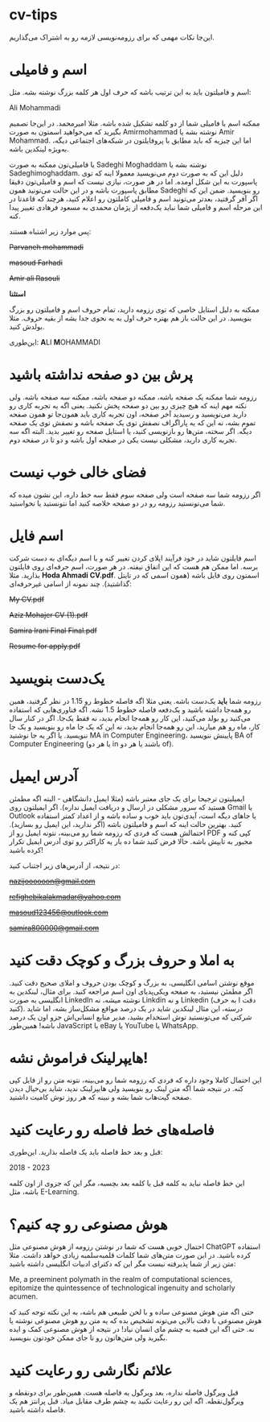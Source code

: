 # cv-tips
این‌جا نکات مهمی که برای رزومه‌نویسی لازمه رو به اشتراک می‌گذاریم.
# اسم و فامیلی
اسم و فامیلتون باید به این ترتیب باشه که حرف اول هر کلمه بزرگ نوشته بشه. مثل:

Ali Mohammadi

ممکنه اسم یا فامیلی شما از دو کلمه تشکیل شده باشه. مثلا امیرمحمد. در این‌جا تصمیم بگیرید که می‌خواهید اسمتون به صورت Amirmohammad نوشته بشه یا Amir Mohammad. اما این چیزیه که باید مطابق با پروفایلتون در شبکه‌های اجتماعی دیگه، به‌ویژه لینکدین باشه. 

یا فامیلی‌تون ممکنه به صورت Sadeghi Moghaddam نوشته بشه یا Sadeghimoghaddam. دلیل این که به صورت دوم می‌نویسید معمولا اینه که توی پاسپورت به این شکل اومده. اما در هر صورت، نیازی نیست که اسم و فامیلی‌تون دقیقا مطابق پاسپورت باشه و در این حالت می‌تونید همون Sadeghi رو بنویسید. ضمن این که اگر آفر گرفتید، بعدتر می‌تونید اسم و فامیلی کاملتون رو اعلام کنید، هرچند که قاعدتا در این مرحله اسم و فامیلی شما نباید یک‌دفعه از پژمان محمدی به مسعود فرهادی تغییر پیدا کنه.

پس موارد زیر اشتباه هستند:

~~Parvaneh mohammadi~~


~~masoud Farhadi~~


~~Amir ali Rasouli~~



**استثنا**

ممکنه به دلیل استایل خاصی که توی رزومه دارید، تمام حروف اسم و فامیلتون رو بزرگ بنویسید. در این حالت باز هم بهتره حرف اول به یه نحوی جدا بشه از بقیه حروف. مثلا بولدش کنید.

این‌طوری:
**A**LI **M**OHAMMADI

# پرش بین دو صفحه نداشته باشید
رزومه شما ممکنه یک صفحه باشه، ممکنه دو صفحه باشه، ممکنه سه صفحه باشه. ولی نکته مهم اینه که هیچ چیزی رو بین دو صفحه پخش نکنید. یعنی اگه یه تجربه کاری رو دارید می‌نویسید و رسیدید آخر صفحه، اون تجربه کاری باید همون‌جا تو همون صفحه تموم بشه، نه این که یه پاراگراف نصفش توی یک صفحه باشه و نصفش توی یک صفحه دیگه. اگر سخته، متن‌ها رو بازنویسی کنید، یا استایل صفحه رو تغییر بدید. البته اگه سه تجربه کاری دارید، مشکلی نیست یکی در صفحه اول باشه و دو تا در صفحه دوم.

# فضای خالی خوب نیست

اگر رزومه شما سه صفحه است ولی صفحه سوم فقط سه خط داره، این نشون میده که شما می‌تونستید رزومه رو در دو صفحه خلاصه کنید اما نتونستید یا نخواستید.

# اسم فایل

اسم فایلتون شاید در خود فرآیند اپلای کردن تغییر کنه و با اسم دیگه‌ای به دست شرکت برسه. اما ممکن هم هست که این اتفاق نیفته. در هر صورت، اسم حرفه‌ای روی فایلتون بذارید. مثلا **Hoda Ahmadi CV.pdf**. اسمتون روی فایل باشه (همون اسمی که در تایتل گذاشتید). چند نمونه از اسامی غیرحرفه‌ای:

~~My CV.pdf~~

~~Aziz Mohajer CV (1).pdf~~

~~Samira Irani Final Final.pdf~~

~~Resume for apply.pdf~~

# یک‌دست بنویسید

رزومه شما **باید** یک‌دست باشه. یعنی مثلا اگه فاصله خطوط رو 1.15 در نظر گرفتید، همین رو همه‌جا داشته باشید و یک‌دفعه فاصله خطوط 1.5 نشه. اگه فناوری‌هایی که استفاده می‌کنید رو بولد می‌کنید، این کار رو همه‌جا انجام بدید، نه فقط یک‌جا. اگر در کنار سال کار، ماه رو هم میارید، این رو همه‌جا انجام بدید، نه این که یک جا ماه رو بنویسید و یک جا ننویسید. یا اگر یه جا نوشتید MA in Computer Engineering، پایینش ننویسید BA of Computer Engineering (یا هر دو in باشند یا هر دو of).

# آدرس ایمیل

ایمیلیتون ترجیحا برای یک جای معتبر باشه (مثلا ایمیل دانشگاهی - البته اگه مطمئن هستید که سرور مشکلی در ارسال و دریافت ایمیل نداره). اگر ایمیلتون روی Gmail یا Outlook یا جاهای دیگه است، آیدی‌تون باید خوب و ساده باشه و از اعداد کمتر استفاده کنید. بهترین حالت اینه که اسم و فامیلتون باشه (اگر ندارید، این ایمیل رو بسازید). احتمالش هست که فردی که رزومه شما رو می‌بینه، نتونه ایمیل رو از PDF کپی کنه و مجبور به تایپش باشه. حالا فرض کنید شما ده بار یه کاراکتر رو توی آدرس ایمیل تکرار کرده باشید! 

در نتیجه، از آدرس‌های زیر اجتناب کنید:

~~nazijoooooon@gmail.com~~

~~refighebikalakmadar@yahoo.com~~

~~masoud123456@outlook.com~~

~~samira800000@gmail.com~~

# به املا و حروف بزرگ و کوچک دقت کنید

موقع نوشتن اسامی انگلیسی، به بزرگ و کوچک بودن حروف و املای صحیح دقت کنید. اگر مطمئن نیستید، به صفحه ویکی‌پدیای اون اسم مراجعه کنید. برای مثال، لینکدین به انگلیسی به صورت LinkedIn نوشته میشه، نه Linkdin و نه Linkedin (به حرف I دقت کنید). درسته، این مثال لینکدین شاید در یک درصد مواقع مشکل‌ساز بشه، اما شاید شرکتی که می‌تونستید توش استخدام بشید، مدیر منابع انسانی‌اش جزو اون یک درصد باشه! همین‌طور JavaScript یا eBay یا YouTube یا WhatsApp.

# هایپرلینک فراموش نشه!

این احتمال کاملا وجود داره که فردی که رزومه شما رو می‌بینه، نتونه متن رو از فایل کپی کنه. در نتیجه شما اگه متن لینک رو بنویسید ولی هایپرلینک ندید، شاید بی‌خیال دیدن صفحه گیت‌هاب شما بشه و نبینه که هر روز توش کامیت داشتید.

# فاصله‌های خط فاصله رو رعایت کنید

قبل و بعد خط فاصله باید یک فاصله بذارید. این‌طوری: 

2018 - 2023

این خط فاصله نباید به کلمه قبل یا کلمه بعد بچسبه، مگر این که جزوی از اون کلمه باشه، مثل E-Learning. 


# هوش مصنوعی رو چه کنیم؟

احتمال خوبی هست که شما در نوشتن رزومه از هوش مصنوعی مثل ChatGPT استفاده کرده باشید. در این صورت متن‌های شما کلمات قلمبه‌سلمبه زیادی خواهد داشت. مثلا متن زیر از شما پذیرفته نیست مگر این که دکترای ادبیات انگلیسی داشته باشید:


Me, a preeminent polymath in the realm of computational sciences, epitomize the quintessence of technological ingenuity and scholarly acumen. 

حتی اگه متن هوش مصنوعی ساده و با لحن طبیعی هم باشه، به این نکته توجه کنید که هوش مصنوعی با دقت بالایی می‌تونه تشخیص بده که یه متن رو هوش مصنوعی نوشته یا نه. حتی اگه این قضیه به چشم مای انسان نیاد! در نتیجه از هوش مصنوعی کمک و ایده بگیرید ولی متن‌هاتون رو تا جای ممکن خودتون بنویسید.


# علائم نگارشی رو رعایت کنید

قبل ویرگول فاصله نداره، بعد ویرگول یه فاصله هست. همین‌طور برای دونقطه و ویرگول‌نقطه. اگه این رو رعایت نکنید به چشم طرف مقابل میاد. قبل پرانتز هم یک فاصله داشته باشید.
